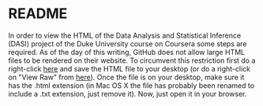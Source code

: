 README
==================

In order to view the HTML of the Data Analysis and Statistical Inference (DASI) project of the Duke University course on Coursera some steps are required. As of the day of this writing, GitHub does not allow large HTML files to be rendered on their website. To circumvent this restriction first do a right-click [here](https://raw.githubusercontent.com/lucasschmidtc/Coursera/master/DASI/dasi_project_gss_1972_2012.html) and save the HTML file to your desktop (or do a right-click on "View Raw" from [here](https://github.com/lucasschmidtc/Coursera/blob/master/DASI/dasi_project_gss_1972_2012.html)). Once the file is on your desktop, make sure it has the .html extension (in Mac OS X the file has probably been renamed to include a .txt extension, just remove it). Now, just open it in your browser.

